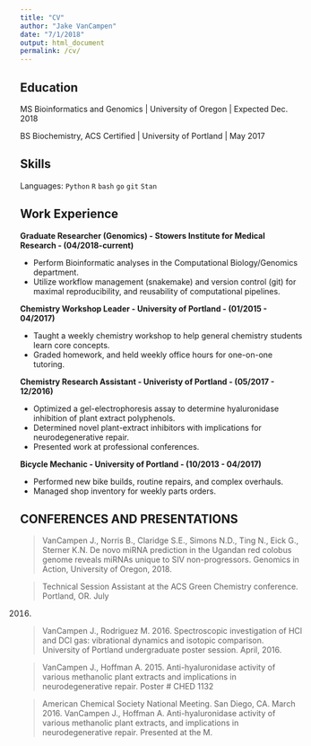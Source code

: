 ```yaml
---
title: "CV"
author: "Jake VanCampen"
date: "7/1/2018"
output: html_document
permalink: /cv/
---
```


## Education

MS Bioinformatics and Genomics | University of Oregon | Expected Dec. 2018

BS Biochemistry, ACS Certified | University of Portland | May 2017


## Skills

Languages: `Python` `R` `bash` `go` `git` `Stan`


## Work Experience 

**Graduate Researcher (Genomics) - Stowers Institute for Medical Research - (04/2018-current)**

  - Perform Bioinformatic analyses in the Computational Biology/Genomics department.
  - Utilize workflow management (snakemake) and version control (git) for maximal reproducibility, and reusability of computational pipelines. 
  
  
**Chemistry Workshop Leader - University of Portland - (01/2015 - 04/2017)**

  - Taught a weekly chemistry workshop to help general chemistry students learn core concepts.
  - Graded homework, and held weekly office hours for one-on-one tutoring.
  

**Chemistry Research Assistant - Univeristy of Portland - (05/2017 - 12/2016)**

  - Optimized a gel-electrophoresis assay to determine hyaluronidase inhibition of plant extract polyphenols. 
  - Determined novel plant-extract inhibitors with implications for neurodegenerative repair.
  - Presented work at professional conferences.
  
  
**Bicycle Mechanic - University of Portland - (10/2013 - 04/2017)**

  - Performed new bike builds, routine repairs, and complex overhauls.
  - Managed shop inventory for weekly parts orders.

  
## CONFERENCES AND PRESENTATIONS

> VanCampen J., Norris B., Claridge S.E., Simons N.D., Ting N., Eick G., Sterner K.N. De novo
miRNA prediction in the Ugandan red colobus genome reveals miRNAs unique to SIV
non-progressors. Genomics in Action, University of Oregon, 2018.

> Technical Session Assistant at the ACS Green Chemistry conference. Portland, OR. July
2016.

> VanCampen J., Rodriguez M. 2016. Spectroscopic investigation
of HCl and DCl gas: vibrational dynamics and isotopic comparison. University of Portland
undergraduate poster session. April, 2016.

> VanCampen J., Hoffman A. 2015. Anti-hyaluronidase activity of various methanolic plant
extracts and implications in neurodegenerative repair. Poster # CHED 1132

> American Chemical Society National Meeting. San Diego, CA. March 2016.
VanCampen J., Hoffman A. Anti-hyaluronidase activity of various methanolic plant
extracts, and implications in neurodegenerative repair. Presented at the M.
  



